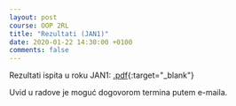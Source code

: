 ```yaml
---
layout: post
course: OOP 2RL
title: "Rezultati (JAN1)"
date: 2020-01-22 14:30:00 +0100
comments: false
---
```


Rezultati ispita u roku JAN1: 
[.pdf](https://matfoop.github.io/OOP/pismeni-ispiti/info#јануар1пс---резултати-практичног-дела-испита){:target="_blank"}

Uvid u radove je moguć dogovorom termina putem e-maila.